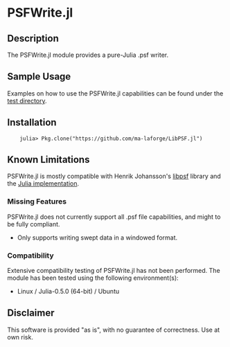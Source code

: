 # PSFWrite.jl

## Description

The PSFWrite.jl module provides a pure-Julia .psf writer.


## Sample Usage

Examples on how to use the PSFWrite.jl capabilities can be found under the [test directory](test/).

<a name="Installation"></a>
## Installation

		julia> Pkg.clone("https://github.com/ma-laforge/LibPSF.jl")

## Known Limitations

PSFWrite.jl is mostly compatible with Henrik Johansson's [libpsf](https://github.com/henjo/libpsf) library and the [Julia implementation](https://github.com/ma-laforge/LibPSF.jl).

### Missing Features

PSFWrite.jl does not currently support all .psf file capabilities, and might to be fully compliant.

 - Only supports writing swept data in a windowed format.

### Compatibility

Extensive compatibility testing of PSFWrite.jl has not been performed.  The module has been tested using the following environment(s):

 - Linux / Julia-0.5.0 (64-bit) / Ubuntu

## Disclaimer

This software is provided "as is", with no guarantee of correctness.  Use at own risk.
